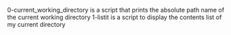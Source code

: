 0-current_working_directory is a script that prints the absolute path name of the current working directory
1-listit is a script to display the contents list of my current directory
